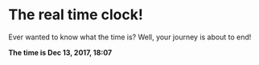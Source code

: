 # The real time clock!

Ever wanted to know what the time is? Well, your journey is about to end!

**The time is Dec 13, 2017, 18:07**